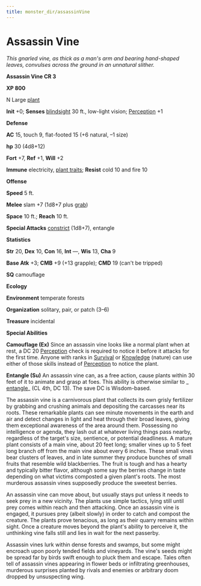 ```yaml
---
title: monster_dir/assassinVine
---
```

# Assassin Vine

_This gnarled vine, as thick as a man's arm and bearing hand-shaped leaves, convulses across the ground in an unnatural slither._

**Assassin Vine CR 3**

**XP 800**

N Large [plant](creatureTypes#_plant)

**Init** +0; **Senses** [blindsight](universalMonsterRules#_blindsight) 30 ft., low-light vision; [Perception](../skill_dir/perception#_perception) +1

**Defense**

**AC** 15, touch 9, flat-footed 15 (+6 natural, –1 size)

**hp** 30 (4d8+12)

**Fort** +7, **Ref** +1, **Will** +2

**Immune** electricity, [plant traits](universalMonsterRules#_plant-traits); **Resist** cold 10 and fire 10

**Offense**

**Speed** 5 ft.

**Melee** slam +7 (1d8+7 plus [grab](universalMonsterRules#_grab))

**Space** 10 ft.; **Reach** 10 ft.

**Special Attacks** [constrict](universalMonsterRules#_constrict) (1d8+7), entangle

**Statistics**

**Str** 20, **Dex** 10, **Con** 16, **Int** —, **Wis** 13, **Cha** 9

**Base Atk** +3; **CMB** +9 (+13 grapple); **CMD** 19 (can't be tripped)

**SQ** camouflage

**Ecology**

**Environment** temperate forests

**Organization** solitary, pair, or patch (3–6)

**Treasure** incidental

**Special Abilities**

**Camouflage (Ex)** Since an assassin vine looks like a normal plant when at rest, a DC 20 [Perception](../skill_dir/perception#_perception) check is required to notice it before it attacks for the first time. Anyone with ranks in [Survival](../skill_dir/survival#_survival) or [Knowledge](../skill_dir/knowledge#_knowledge) (nature) can use either of those skills instead of [Perception](../skill_dir/perception#_perception) to notice the plant.

**Entangle (Su)** An assassin vine can, as a free action, cause plants within 30 feet of it to animate and grasp at foes. This ability is otherwise similar to _ [entangle](../spell_dir/entangle#_entangle)_ (CL 4th, DC 13). The save DC is Wisdom-based.

The assassin vine is a carnivorous plant that collects its own grisly fertilizer by grabbing and crushing animals and depositing the carcasses near its roots. These remarkable plants can see minute movements in the earth and air and detect changes in light and heat through their broad leaves, giving them exceptional awareness of the area around them. Possessing no intelligence or agenda, they lash out at whatever living things pass nearby, regardless of the target's size, sentience, or potential deadliness. A mature plant consists of a main vine, about 20 feet long; smaller vines up to 5 feet long branch off from the main vine about every 6 inches. These small vines bear clusters of leaves, and in late summer they produce bunches of small fruits that resemble wild blackberries. The fruit is tough and has a hearty and typically bitter flavor, although some say the berries change in taste depending on what victims composted a given plant's roots. The most murderous assassin vines supposedly produce the sweetest berries.

An assassin vine can move about, but usually stays put unless it needs to seek prey in a new vicinity. The plants use simple tactics, lying still until prey comes within reach and then attacking. Once an assassin vine is engaged, it pursues prey (albeit slowly) in order to catch and compost the creature. The plants prove tenacious, as long as their quarry remains within sight. Once a creature moves beyond the plant's ability to perceive it, the unthinking vine falls still and lies in wait for the next passerby.

Assassin vines lurk within dense forests and swamps, but some might encroach upon poorly tended fields and vineyards. The vine's seeds might be spread far by birds swift enough to pluck them and escape. Tales often tell of assassin vines appearing in flower beds or infiltrating greenhouses, murderous surprises planted by rivals and enemies or arbitrary doom dropped by unsuspecting wing.

